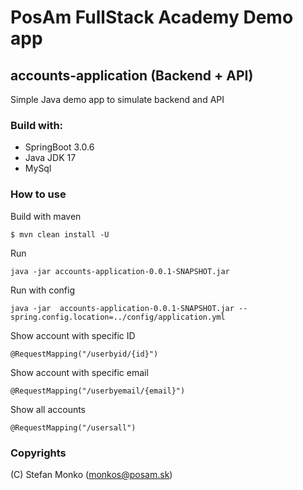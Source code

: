 # PosAm FullStack Academy Demo app

## accounts-application (Backend + API)

Simple Java demo app to simulate backend and API

### Build with:
- SpringBoot 3.0.6
- Java JDK 17
- MySql


### How to use

Build with maven
```
$ mvn clean install -U 
```

Run
```
java -jar accounts-application-0.0.1-SNAPSHOT.jar
```

Run with config
```
java -jar  accounts-application-0.0.1-SNAPSHOT.jar --spring.config.location=../config/application.yml
```

Show account with specific ID
```
@RequestMapping("/userbyid/{id}")
```

Show account with specific email
```
@RequestMapping("/userbyemail/{email}")
```

Show all accounts
```
@RequestMapping("/usersall")
```

### Copyrights
(C) Stefan Monko (monkos@posam.sk)